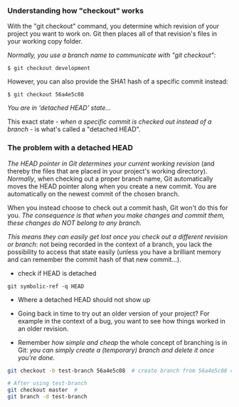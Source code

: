 ### Understanding how "checkout" works

With the "git checkout" command, you determine which revision of your project you want to work on. Git then places all of that revision's files in your working copy folder.

*Normally, you use a branch name to communicate with "git checkout":*

`$ git checkout development`

However, you can also provide the SHA1 hash of a specific commit instead:

`$ git checkout 56a4e5c08`

*You are in 'detached HEAD' state...*

This exact state - *when a specific commit is checked out instead of a branch* - is what's called a "detached HEAD".

### The problem with a detached HEAD

*The HEAD pointer in Git determines your current working revision* (and thereby the files that are placed in your project's working directory). *Normally*, when checking out a proper branch name, Git automatically moves the HEAD pointer along when you create a new commit. You are automatically on the newest commit of the chosen branch.

When you instead choose to check out a commit hash, Git won't do this for you. *The consequence is that when you make changes and commit them, these changes do NOT belong to any branch.*

*This means they can easily get lost once you check out a different revision or branch*: not being recorded in the context of a branch, you lack the possibility to access that state easily (unless you have a brilliant memory and can remember the commit hash of that new commit...).

* check if HEAD is detached

`git symbolic-ref -q HEAD`

* Where a detached HEAD should not show up

- Going back in time to try out an older version of your project? For example in the context of a bug, you want to see how things worked in an older revision.

- Remember *how simple and cheap* the whole concept of branching is in Git: *you can simply create a (temporary) branch and delete it once you're done.*

```sh
git checkout -b test-branch 56a4e5c08  # create branch from 56a4e5c08 commit

# After using test-branch
git checkout master  #
git branch -d test-branch
```
